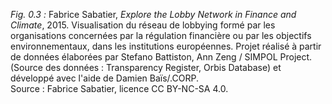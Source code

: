 *Fig. 0.3 :* Fabrice Sabatier, *Explore the Lobby Network in Finance and Climate*, 2015. Visualisation du réseau de lobbying formé par les organisations concernées par la régulation financière ou par les objectifs environnementaux, dans les institutions européennes. Projet réalisé à partir de données élaborées par Stefano Battiston, Ann Zeng / SIMPOL Project. (Source des données : Transparency Register, Orbis Database) et développé avec l'aide de Damien Baïs/.CORP.  
Source : Fabrice Sabatier, licence CC BY-NC-SA 4.0.